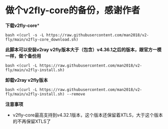 # 做个v2fly-core的备份，感谢作者

**下载v2fly-core***
```
bash <(curl -s -L https://raw.githubusercontent.com/man2018/v2-fly/main/v2fly-core_download.sh)
```

**此脚本可以安装v2ray v2fly版本大于（包含）v4.36.1之后的版本，跟官方一模一样，做个备份用**
```
bash <(curl -L https://raw.githubusercontent.com/man2018/v2-fly/main/v2fly-install.sh)
```

**卸载v2ray v2fly版本**
```
bash <(curl -L https://raw.githubusercontent.com/man2018/v2-fly/main/v2fly-install.sh) --remove
```

**注意事项**
- v2fly-core最高支持到v4.32.1版本，这个版本还保留着XTLS，大于这个版本的不再保留XTLS了


